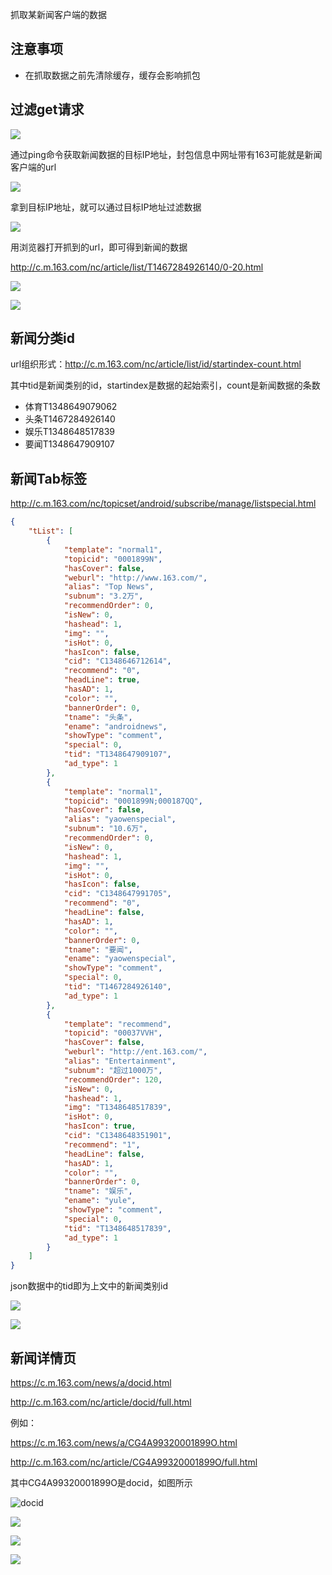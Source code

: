 抓取某新闻客户端的数据

## 注意事项

- 在抓取数据之前先清除缓存，缓存会影响抓包

## 过滤get请求

![](http://upload-images.jianshu.io/upload_images/3981391-53b9a44d8a6d2519.png?imageMogr2/auto-orient/strip%7CimageView2/2/w/1240)

通过ping命令获取新闻数据的目标IP地址，封包信息中网址带有163可能就是新闻客户端的url

![](http://upload-images.jianshu.io/upload_images/3981391-f8ddb3b4df6262c5.png?imageMogr2/auto-orient/strip%7CimageView2/2/w/1240)

拿到目标IP地址，就可以通过目标IP地址过滤数据

![](http://upload-images.jianshu.io/upload_images/3981391-874c2b17823c9686.png?imageMogr2/auto-orient/strip%7CimageView2/2/w/1240)

用浏览器打开抓到的url，即可得到新闻的数据

http://c.m.163.com/nc/article/list/T1467284926140/0-20.html

![](http://upload-images.jianshu.io/upload_images/3981391-6a3da6d3563f9f43.png?imageMogr2/auto-orient/strip%7CimageView2/2/w/1240)

![](http://upload-images.jianshu.io/upload_images/3981391-0e1a7a10b0f3103c.png?imageMogr2/auto-orient/strip%7CimageView2/2/w/1240)

## 新闻分类id

url组织形式：http://c.m.163.com/nc/article/list/id/startindex-count.html

其中tid是新闻类别的id，startindex是数据的起始索引，count是新闻数据的条数

- 体育T1348649079062
- 头条T1467284926140
- 娱乐T1348648517839
- 要闻T1348647909107

## 新闻Tab标签

http://c.m.163.com/nc/topicset/android/subscribe/manage/listspecial.html

```json
{
    "tList": [
        {
            "template": "normal1",
            "topicid": "0001899N",
            "hasCover": false,
            "weburl": "http://www.163.com/",
            "alias": "Top News",
            "subnum": "3.2万",
            "recommendOrder": 0,
            "isNew": 0,
            "hashead": 1,
            "img": "",
            "isHot": 0,
            "hasIcon": false,
            "cid": "C1348646712614",
            "recommend": "0",
            "headLine": true,
            "hasAD": 1,
            "color": "",
            "bannerOrder": 0,
            "tname": "头条",
            "ename": "androidnews",
            "showType": "comment",
            "special": 0,
            "tid": "T1348647909107",
            "ad_type": 1
        },
        {
            "template": "normal1",
            "topicid": "0001899N;000187QQ",
            "hasCover": false,
            "alias": "yaowenspecial",
            "subnum": "10.6万",
            "recommendOrder": 0,
            "isNew": 0,
            "hashead": 1,
            "img": "",
            "isHot": 0,
            "hasIcon": false,
            "cid": "C1348647991705",
            "recommend": "0",
            "headLine": false,
            "hasAD": 1,
            "color": "",
            "bannerOrder": 0,
            "tname": "要闻",
            "ename": "yaowenspecial",
            "showType": "comment",
            "special": 0,
            "tid": "T1467284926140",
            "ad_type": 1
        },
        {
            "template": "recommend",
            "topicid": "00037VVH",
            "hasCover": false,
            "weburl": "http://ent.163.com/",
            "alias": "Entertainment",
            "subnum": "超过1000万",
            "recommendOrder": 120,
            "isNew": 0,
            "hashead": 1,
            "img": "T1348648517839",
            "isHot": 0,
            "hasIcon": true,
            "cid": "C1348648351901",
            "recommend": "1",
            "headLine": false,
            "hasAD": 1,
            "color": "",
            "bannerOrder": 0,
            "tname": "娱乐",
            "ename": "yule",
            "showType": "comment",
            "special": 0,
            "tid": "T1348648517839",
            "ad_type": 1
        }
    ]
}
```
json数据中的tid即为上文中的新闻类别id

![](http://upload-images.jianshu.io/upload_images/3981391-e7b266d455078420.jpg)

![](http://upload-images.jianshu.io/upload_images/3981391-827228e461396936.png?imageMogr2/auto-orient/strip%7CimageView2/2/w/1240)

## 新闻详情页

https://c.m.163.com/news/a/docid.html

http://c.m.163.com/nc/article/docid/full.html

例如：

https://c.m.163.com/news/a/CG4A99320001899O.html

http://c.m.163.com/nc/article/CG4A99320001899O/full.html

其中CG4A99320001899O是docid，如图所示

![docid](http://upload-images.jianshu.io/upload_images/3981391-a06e438905993f1b.png?imageMogr2/auto-orient/strip%7CimageView2/2/w/1240)



![](http://upload-images.jianshu.io/upload_images/3981391-77301aa2c9cf9e4f.png)

![](http://upload-images.jianshu.io/upload_images/3981391-3fdd29f53d2e4e35.png?imageMogr2/auto-orient/strip%7CimageView2/2/w/1240)

![](http://upload-images.jianshu.io/upload_images/3981391-2740befd744c6cec.png?imageMogr2/auto-orient/strip%7CimageView2/2/w/1240)
